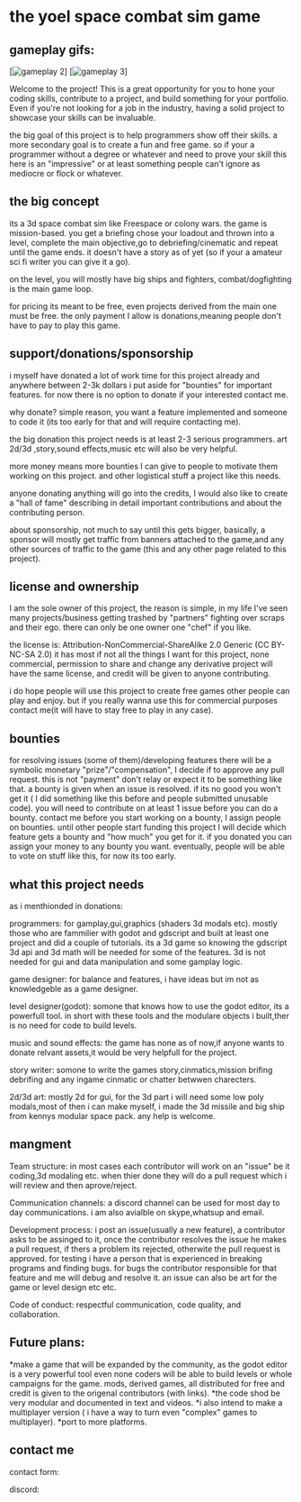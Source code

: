 # the yoel space combat sim game

## gameplay gifs:
[![gameplay 2](https://github.com/yoel123/godot-yoel-space-sim-game/blob/main/gifs/2.gif)]
[![gameplay 3](https://github.com/yoel123/godot-yoel-space-sim-game/blob/main/gifs/3.gif)]

Welcome to the project! This is a great opportunity for you to hone your coding skills, contribute to a project, and build something for your portfolio. Even if you're not looking for a job in the industry, having a solid project to showcase your skills can be invaluable.

the big goal of this project is to help programmers show off their skills. a more secondary goal is to create a fun and free game.
so if your a programmer without a degree or whatever and need to prove your skill this here is an "impressive" or at least something people can't ignore as mediocre or flock or whatever.


## the big concept
its a 3d space combat sim like Freespace or colony wars. the game is mission-based. you get a briefing chose your loadout and thrown into a level, complete the main objective,go to debriefing/cinematic and repeat until the game ends. it doesn't have a story as of yet (so if your a amateur sci fi writer you can give it a go).

on the level, you will mostly have big ships and fighters, combat/dogfighting is the main game loop.

for pricing its meant to be free, even projects derived from the main one must be free. the only payment I allow is donations,meaning people don't have to pay to play this game. 

## support/donations/sponsorship

i myself have donated a lot of work time for this project already and anywhere between 2-3k dollars i put aside for "bounties" for important features.
for now there is no option to donate if your interested contact me.

why donate? simple reason, you want a feature implemented and someone to code it (its too early for that and will require contacting me).

the big donation this project needs is at least 2-3 serious programmers. art 2d/3d ,story,sound effects,music etc will also be very helpful.

more money means more bounties I can give to people to motivate them working on this project. and other logistical stuff a project like this needs.

anyone donating anything will go into the credits, I would also like to create a "hall of fame" describing in detail important contributions and about the contributing person.

about sponsorship, not much to say until this gets bigger, basically, a sponsor will mostly get traffic from banners attached to the game,and any other sources of traffic to the game (this and any other page related to this project).

## license and ownership

I am the sole owner of this project, the reason is simple, in my life I've seen many projects/business getting trashed by "partners" fighting over scraps and their ego. there can only be one owner one "chef" if you like.

the license is: Attribution-NonCommercial-ShareAlike 2.0 Generic (CC BY-NC-SA 2.0)
it has most if not all the things I want for this project, none commercial, permission to share and change any derivative project will have the same license, and credit will be given to anyone contributing.

i do hope people will use this project to create free games other people can play and enjoy. but if you really wanna use this for commercial purposes contact me(it will have to stay free to play in any case).

## bounties 

for resolving issues (some of them)/developing features there will be a symbolic monetary "prize"/"compensation", I decide if to approve any pull request.
this is not "payment" don't relay or expect it to be something like that.
a bounty is given when an issue is resolved. if its no good you won't get it ( I did something like this before and people submitted unusable code).
you will need to contribute on at least 1 issue before you can do a bounty.
contact me before you start working on a bounty, I assign people on bounties.
until other people start funding this project I will decide which feature gets a bounty and "how much" you get for it.
if you donated you can assign your money to any bounty you want.
eventually, people will be able to vote on stuff like this, for now its too early.

## what this project needs

as i menthionded in donations:

programmers: for gamplay,gui,graphics (shaders 3d modals etc).
mostly those who are fammilier with godot and gdscript and built at least
one project and did a couple of tutorials. its a 3d game so knowing the gdscript 3d api and 3d math
will be needed for some of the features.
3d is not needed for gui and data manipulation and some gamplay logic.

game designer: for balance and features, i have ideas but im not as knowledgeble
as a game designer.

level designer(godot): somone that knows how to use the godot editor, its a powerfull tool.
in short with these tools and the modulare objects i built,ther is no need for code to 
build levels.

music and sound effects: the game has none as of now,if anyone wants to donate relvant assets,it would be 
very helpfull for the project.

story writer: somone to write the games story,cinmatics,mission brifing debrifing and any
ingame cinmatic or chatter betwwen charecters.

2d/3d art: mostly 2d for gui, for the 3d part i will need some low poly modals,most of then
i can make myself, i made the 3d missile and big ship from kennys modular space pack.
any help is welcome.

## mangment

Team structure: in most cases each contributor will work on an "issue" be it coding,3d modaling etc.
when thier done they will do a pull request which i will review and then aprove/reject.

Communication channels: a discord channel can be used for most day to day communications.
i am also avialble on skype,whatsup and email.

Development process: i post an issue(usually a new feature), a contributor asks to be assinged to it,
once the contributor resolves the issue he makes a pull request, if thers a problem its rejected,
otherwite the pull request is approved. for testing i have a person that is experienced in breaking
programs and finding bugs. for bugs the contributor responsible for that feature and me will debug and resolve it.
an issue can also be art for the game or level design etc etc.

Code of conduct: respectful communication, code quality, and collaboration.

## Future plans: 

*make a game that will be expanded by the community, as the godot editor
is a very powerful tool even none coders will be able to build levels or whole campaigns for the game.
mods, derived games, all distributed for free and credit is given to the origenal contributors (with links).
*the code shod be very modular and documented in text and videos.
*i also intend to make a multiplayer version ( i have a way to turn even "complex" games to multiplayer).
*port to more platforms.

## contact me

contact form:

discord:

